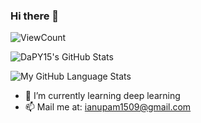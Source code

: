 ### Hi there 👋
![ViewCount](https://views.whatilearened.today/views/github/Anupam-USP/Anupam-USP.svg?cache=remove) <br>

![DaPY15's GitHub Stats](https://github-readme-stats.vercel.app/api?username=Anupam-USP&show_icons=true)

![My GitHub Language Stats](https://github-readme-stats.vercel.app/api/top-langs/?username=Anupam-USP&langs_count=5&theme=tokyonight)

- 🌱 I’m currently learning deep learning
- 📫 Mail me at: ianupam1509@gmail.com
<!--
**Anupam-USP/Anupam-USP** is a ✨ _special_ ✨ repository because its `README.md` (this file) appears on your GitHub profile.

Here are some ideas to get you started:

- 🔭 I’m currently working on ...
- 🌱 I’m currently learning ...
- 👯 I’m looking to collaborate on ...
- 🤔 I’m looking for help with ...
- 💬 Ask me about ...
- 📫 How to reach me: ...
- 😄 Pronouns: ...
- ⚡ Fun fact: ...
-->
